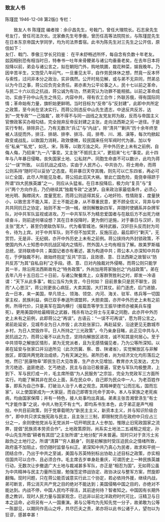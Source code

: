 ### 致友人书
陈瑾昆
1946-12-08
第2版()
专栏：

　　致友人书
    陈瑾昆
    编者按：余＠昌先生，号戟门，曾任大理院长。石志泉先生号友仃，曾任司法次长。沈家彝先生号季傲，曾历任高等法院院长，与陈瑾昆先生在日本东京帝国大学同学，均为司法界耆宿。此书为陈先生对三先生之公开信，原信如下：
　　　　        
    友仃、戟门、季傲三学长兄钧鉴：
    在平未舒畅述所怀，每自念有负数十年老友。兹因相别恐有相当时日，特奉书一吐年来骨鲠弟与诸公均垂垂老矣，在去年日本将投降以前，弟会与诸公言之，拟在朝阳门外，购地筑圃，栽花种菜，娱我晚年。乃因辛苦半生，又饱受八年闷气，一旦重见太平，自作劳民体休之想，然竟一反本怀与索性，过问非本分之政治，实非偶然。公开时局见解，或与弟不无异同，然弟总以为今日之事，蒋公应负完全责任。弟亦素为公平论事之人，民十七以前之革命，与民二十六以后之抗战，蒋公诚为有功，然弟究认为功罪不能相抵。以前之革命成功，实由于孙中山先生之伟见，内容中共，得有农工合作；外联苏俄，得有国际同情；革命始有力量，旗帜始更鲜明。当时目标为“反帝”与“反封建”，此即中共所定之政策，至今尚在坚决实行。而蒋公则违反中山先生遗志，中途反共反苏，达到“一党专政”“一己独裁”，故不得不与同一战线之友党友邦为敌，反而与帝国主义官僚政客买办相勾结，完全抛弃反帝反封建之主张，走向法西斯之另一途径。于是实行专制，排除异己，乃有无数次“兵讧”与“内战”。除“清共”“剿共”历十余年终至被人活捉而外，排汪、排胡、排李、排冯、阎，排粤、川、湘、滇等，每次均掀起政变或战乱，以致国力消耗，政效倭微，较民国来任何军阀时代为甚。加以专任“私亲”“私党”，如孔、宋，陈等，以致污浊之风，开中外历史上未有之前例，自侮人侮，乃招来“九一八”事变。又主张“不抵抗主义”，更招来“七七”事变。此十四年与八年暴日侵略，丧失国家土地、公私财产、同胞生命直不可以数计，此均为蒋公“一误”所致。
    以后抗战之成功，实由于人民齐心，中共协力，将士用命，而蒋公则系持“随时可以妥协”之态度。苟非暴日天夺其魄，则先可以亡东四省，再必可以亡全国，此尽人所能见及者。蒋公招此滔天大祸，冒此亡国危险，竟侥幸得跻于所谓“四大民族英雄”之一，则应从头猛省。在日本投降后，极力向“复员”与“复兴”两个方向作去，乃仍继续其“独裁专政”之迷梦。自来政治家最低条件，必须心地光明、胸襟阔大、度量宽宏，而蒋公则适得其反，心地奸险、性情刚复、度量狭小，以致忠言不能入耳，正士不能近身，从不尊重民意，更不顾全信义，背弃与中共共同抗日之协定，始则不发一饷一械，继则解散新四军，并随时使嫡系并杂牌军队，对中共军队监视或进攻。万一中共军队不为精忠爱国者与在敌后方不出死力继续奋斗，则前途何堪设想？其在日本投降时，更为倒行逆施，对于暴日与汉奸，则主张“宽大”，甚至仍使敌伪军队，代为看管城池，保持武器，汉奸巨头反而封为司令，待为上宾。对于中共军队，则不但不加奖赏，反施压迫，最后即行“剿灭”，无赏罚，无是非、无纪纲，亦开中外历史上未有之前例。蒋公挟持内外封锁政策，不使国内外人士知悉中共抗战区域内之情形，然外国人士均有相当了解。故美罗斯福总统，坚持联络中共；美国记者亦有著述，甚为构道中共；蒋公本人亦深知中共存在，于伊独裁不利，故始终抱定“反共”宗旨，且效德、意、日法西斯之故智以“防共反苏”为其“自私自利”之手段。德、意、日对内独裁对外侵略，而蒋公则只能学其一半，除沿用法西斯故有之“特务政策”，外尚加用蒋家独创之“内战政策”。弟在去年八月十五日后二十日前，与诸公聚餐席上，众客群贺胜利之时，即发一冷语谓：“天下从此多事”。戟公当斥为失言，今日何如？
    目前景象只是民不聊生，因而“人心思汉”，蒋公则更丧心病狂，大卖其国，大打其仗。前门逐虎，后门进狼，去一日本，来一美国，举凡领土、领海、领空、内河、海关、驻军、练兵等一切国家主权，民族利益，俱已双手奉送所谓盟邦，大胆卖国，亦开中外历史上未有之前例，所得代价，只是美军在国内横行（报载吾等学生王振华律师亦被美兵车撞死）。更用美国供给最精锐之武器，残杀有功之将士与无辜之同胞，此亦开中外历史上未有之前例，此即蒋公之“再误”。古语云：“一误不可再误”，愿为蒋公言之。
    弟前赴延安，见城市全为日人炸毁；此次赴张家口，再赴延安，沿途更见无数城市乡村，为日人焚毁炸平。日人所持之“三光政策”，今乃亲身目睹，此正见中共与人民抗战之力，而蒋公毫不以此为念，坚持向解放区进攻，诚不知其是何居心。至于中共领导之解放区情形，弟为无党派者，且为无感情偏见者，乃为公等所深知。以弟在延安与张家口并沿途所见（此次历冀、察、晋、陕诸省），实觉解放区与非解放区，即国共两党政治成绩，乃有天渊之别。弟所历者，尚为经济文化均形落后之地，然已“民康物阜”即民生已大见改善，生产亦大见增加，教育亦大见发达，尤为贪污绝迹、盗匪绝迹、乞丐绝迹，民主与自治已极普遍，官吏与军队均极整肃，上到下、军与民打成一片，毛主席所倡“为人民服务”之宗旨，完全为党政军三方面所实行。均能了解其非在民众上面，系在民众中，自己即为民众中一人，为老百姓作事，即系为自己作事，打破治人治于人者之观念。其精神更在“公而忘私，国而忘家”。以上使国家成为一大家庭，而自己即寄生托命于其中。本人与家族之老死疾病，均由国家保障；并有一特色，接人处事均出真诚。弟素主张吾湘曾涤生“有士气才能作事”之说，中共人物无不有士气，即均系书生本色，此于弟正是声气相投。中共目前政策，则于党章载明为“新民主主义，新资本主义，并与知识阶级合作”，即中共只求实施宪政与民主，且主张三三制，即限制党员在政府中只应占三分之一，余则使他党派与无党派并一切开明民主人士参加，惟限止旧宪政国家之流弊，提倡“民族资本劳资合作”。土地政策原则，尚系实土地法二五减租之规定，孙中山先生所倡“耕者有其田”之主张所谓“土地分配”并未普遍。现时只对于贪污土劣敌伪之土地行之。所谓“清算”“穷人翻身”，则是初解放时受压迫民众之情绪所致，政府虽不加阻止，但仍随时监督与纠正。弟深知中共乃真心为民者，故求和平统一团结合作，乃出于中共之至诚，美国与苏英特别标出协助上述目标之政策，亦实相信国共可以合作、且必须合作。毛主席去岁单身赴重庆，可谓历史上一种民族英雄行动，无数次让步撤退广大土地与裁减甚多军队，亦正是“相忍为国”。无如蒋公虽为中共精神与民主力量所压服，勉强签定停战协定、政协决议与整军方案，然旋即翻悔。现时问题，只在蒋公能否诚意实行此三个协定，若必依持外援，继续内战，弟可断言，蒋公消灭共产党之目的绝对不能达到；美国侵略中国之目的，亦绝对不能达到。内战不停，中国人民均不得活，其前途何待？智者知之。中国因有长期外患之教训，现时人民力量与国家观念，已远非以前北洋政府时代可比，汪精卫与日本之运命，必将另有一人一国重演。弟与公等均为先知先觉一分子，故弟敢为公等一陈鄙见，以期同作高山之呼，共尽匹夫之责，弟亦将以此书公诸于人，望勿以为狂谬，感甚幸甚！
　　  
